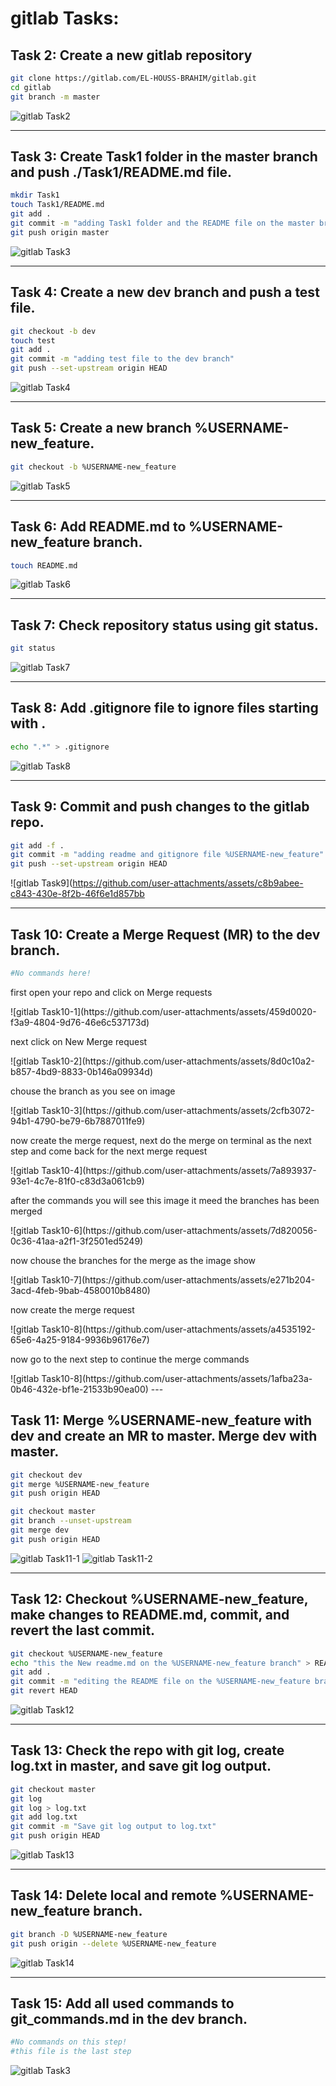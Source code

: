 # gitlab Tasks:

## Task 2: Create a new gitlab repository
```bash
git clone https://gitlab.com/EL-HOUSS-BRAHIM/gitlab.git
cd gitlab
git branch -m master
```
![gitlab Task2](https://github.com/user-attachments/assets/a865fe8a-bf1c-4b49-91d2-d41d352cf077)

---

## Task 3: Create Task1 folder in the master branch and push ./Task1/README.md file.
```bash
mkdir Task1
touch Task1/README.md
git add .
git commit -m "adding Task1 folder and the README file on the master branch"
git push origin master
```
![gitlab Task3](https://github.com/user-attachments/assets/1105a462-62fa-4903-b551-3f17b2bb392d)

---

## Task 4: Create a new dev branch and push a test file.
```bash
git checkout -b dev
touch test
git add .
git commit -m "adding test file to the dev branch"
git push --set-upstream origin HEAD
```
![gitlab Task4](https://github.com/user-attachments/assets/fcfeaa1c-6363-4a58-8428-e4be34c83238)

---

## Task 5: Create a new branch %USERNAME-new_feature.
```bash
git checkout -b %USERNAME-new_feature
```
![gitlab Task5](https://github.com/user-attachments/assets/a25cf01a-b7d6-4332-9761-040bab55d476)

---

## Task 6: Add README.md to %USERNAME-new_feature branch.
```bash
touch README.md
```
![gitlab Task6](https://github.com/user-attachments/assets/56b6dde6-30e0-49ab-bc47-f416b097cc64)

---

## Task 7: Check repository status using git status.
```bash
git status
```
![gitlab Task7](https://github.com/user-attachments/assets/af98f5e7-7c6c-4a49-84ad-035ccc4119d6)

---

## Task 8: Add .gitignore file to ignore files starting with .
```bash
echo ".*" > .gitignore
```
![gitlab Task8](https://github.com/user-attachments/assets/4b98c566-0419-4f55-aeeb-564e2446a998)

---

## Task 9: Commit and push changes to the gitlab repo.
```bash
git add -f .
git commit -m "adding readme and gitignore file %USERNAME-new_feature"
git push --set-upstream origin HEAD
```
![gitlab Task9](https://github.com/user-attachments/assets/c8b9abee-c843-430e-8f2b-46f6e1d857bb

---

## Task 10: Create a Merge Request (MR) to the dev branch.
```bash
#No commands here!
```
<p>first open your repo and click on Merge requests</p>
![gitlab Task10-1](https://github.com/user-attachments/assets/459d0020-f3a9-4804-9d76-46e6c537173d)
<p>next click on New Merge request </p>
![gitlab Task10-2](https://github.com/user-attachments/assets/8d0c10a2-b857-4bd9-8833-0b146a09934d)
<p>chouse the branch as you see on image </p>
![gitlab Task10-3](https://github.com/user-attachments/assets/2cfb3072-94b1-4790-be79-6b7887011fe9)
<p>now create the merge request, next do the merge on terminal as the next step and come back for the next merge request</p>
![gitlab Task10-4](https://github.com/user-attachments/assets/7a893937-93e1-4c7e-81f0-c83d3a061cb9)
<p>after the commands you will see this image it meed the branches has been merged</p>
![gitlab Task10-6](https://github.com/user-attachments/assets/7d820056-0c36-41aa-a2f1-3f2501ed5249)
<p>now chouse the branches for the merge as the image show</p>
![gitlab Task10-7](https://github.com/user-attachments/assets/e271b204-3acd-4feb-9bab-4580010b8480)
<p>now create the merge request</p>
![gitlab Task10-8](https://github.com/user-attachments/assets/a4535192-65e6-4a25-9184-9936b96176e7)
<p>now go to the next step to continue the merge commands </p>
![gitlab Task10-8](https://github.com/user-attachments/assets/1afba23a-0b46-432e-bf1e-21533b90ea00)
---

## Task 11: Merge %USERNAME-new_feature with dev and create an MR to master. Merge dev with master.
```bash
git checkout dev
git merge %USERNAME-new_feature
git push origin HEAD

git checkout master
git branch --unset-upstream
git merge dev
git push origin HEAD
```
![gitlab Task11-1](https://github.com/user-attachments/assets/f0603c83-d143-4dbe-b88c-415e81136ef7)
![gitlab Task11-2](https://gitlab.com/EL-HOUSS-BRAHIM/git/-/raw/master/images/gitlab17.png)

---

## Task 12: Checkout %USERNAME-new_feature, make changes to README.md, commit, and revert the last commit.
```bash
git checkout %USERNAME-new_feature
echo "this the New readme.md on the %USERNAME-new_feature branch" > README.md
git add .
git commit -m "editing the README file on the %USERNAME-new_feature branch"
git revert HEAD
```
![gitlab Task12](https://gitlab.com/EL-HOUSS-BRAHIM/git/-/raw/master/images/gitlab18.png)

---

## Task 13: Check the repo with git log, create log.txt in master, and save git log output.
```bash
git checkout master
git log
git log > log.txt
git add log.txt
git commit -m "Save git log output to log.txt"
git push origin HEAD
```
![gitlab Task13](https://gitlab.com/EL-HOUSS-BRAHIM/git/-/raw/master/images/gitlab19.png)

---

## Task 14: Delete local and remote %USERNAME-new_feature branch.
```bash
git branch -D %USERNAME-new_feature
git push origin --delete %USERNAME-new_feature
```
![gitlab Task14](https://gitlab.com/EL-HOUSS-BRAHIM/git/-/raw/master/images/gitlab20.png)

---

## Task 15: Add all used commands to git_commands.md in the dev branch.
```bash
#No commands on this step!
#this file is the last step
```
![gitlab Task3](https://gitlab.com/EL-HOUSS-BRAHIM/git/-/raw/master/images/gitlab21.png)

